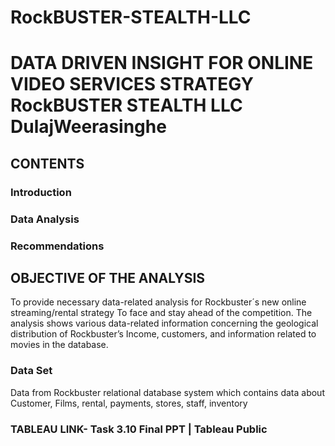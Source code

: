 # RockBUSTER-STEALTH-LLC
# DATA DRIVEN INSIGHT FOR ONLINE VIDEO SERVICES STRATEGY RockBUSTER STEALTH LLC DulajWeerasinghe

## CONTENTS

### Introduction
### Data Analysis
### Recommendations

## OBJECTIVE OF THE ANALYSIS

To provide necessary data-related analysis for Rockbuster´s new online streaming/rental strategy
To face and stay ahead of the competition.
The analysis shows various data-related information concerning the geological distribution of Rockbuster’s Income, customers, and information related to movies in the database.

### Data Set 
Data from Rockbuster relational database system which contains data about Customer, Films, rental, payments, stores, staff, inventory

### TABLEAU LINK- Task 3.10 Final PPT | Tableau Public 
